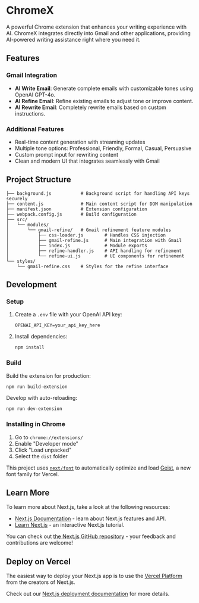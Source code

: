# ChromeX

A powerful Chrome extension that enhances your writing experience with AI. ChromeX integrates directly into Gmail and other applications, providing AI-powered writing assistance right where you need it.

## Features

### Gmail Integration

- **AI Write Email**: Generate complete emails with customizable tones using OpenAI GPT-4o.
- **AI Refine Email**: Refine existing emails to adjust tone or improve content.
- **AI Rewrite Email**: Completely rewrite emails based on custom instructions.

### Additional Features

- Real-time content generation with streaming updates
- Multiple tone options: Professional, Friendly, Formal, Casual, Persuasive
- Custom prompt input for rewriting content
- Clean and modern UI that integrates seamlessly with Gmail

## Project Structure

```
├── background.js           # Background script for handling API keys securely
├── content.js              # Main content script for DOM manipulation
├── manifest.json           # Extension configuration
├── webpack.config.js       # Build configuration
├── src/
│   └── modules/
│       └── gmail-refine/   # Gmail refinement feature modules
│           ├── css-loader.js        # Handles CSS injection
│           ├── gmail-refine.js      # Main integration with Gmail
│           ├── index.js             # Module exports
│           ├── refine-handler.js    # API handling for refinement
│           └── refine-ui.js         # UI components for refinement
└── styles/
    └── gmail-refine.css    # Styles for the refine interface
```

## Development

### Setup

1. Create a `.env` file with your OpenAI API key:
   ```
   OPENAI_API_KEY=your_api_key_here
   ```

2. Install dependencies:
   ```bash
   npm install
   ```

### Build

Build the extension for production:

```bash
npm run build-extension
```

Develop with auto-reloading:

```bash
npm run dev-extension
```

### Installing in Chrome

1. Go to `chrome://extensions/`
2. Enable "Developer mode"
3. Click "Load unpacked"
4. Select the `dist` folder

This project uses [`next/font`](https://nextjs.org/docs/app/building-your-application/optimizing/fonts) to automatically optimize and load [Geist](https://vercel.com/font), a new font family for Vercel.

## Learn More

To learn more about Next.js, take a look at the following resources:

- [Next.js Documentation](https://nextjs.org/docs) - learn about Next.js features and API.
- [Learn Next.js](https://nextjs.org/learn) - an interactive Next.js tutorial.

You can check out [the Next.js GitHub repository](https://github.com/vercel/next.js) - your feedback and contributions are welcome!

## Deploy on Vercel

The easiest way to deploy your Next.js app is to use the [Vercel Platform](https://vercel.com/new?utm_medium=default-template&filter=next.js&utm_source=create-next-app&utm_campaign=create-next-app-readme) from the creators of Next.js.

Check out our [Next.js deployment documentation](https://nextjs.org/docs/app/building-your-application/deploying) for more details.

